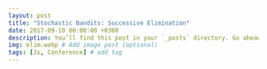 ```yaml
---
layout: post
title: "Stochastic Bandits: Successive Elimination"
date: 2017-09-10 00:00:00 +0300
description: You’ll find this post in your `_posts` directory. Go ahead and edit it and re-build the site to see your changes. # Add post description (optional)
img: elim.webp # Add image post (optional)
tags: [Js, Conference] # add tag
---
```

